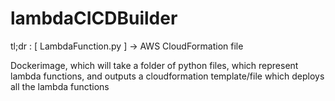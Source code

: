 # lambdaCICDBuilder
tl;dr : [ LambdaFunction.py ] -> AWS CloudFormation file

Dockerimage, which will take a folder of python files, which represent lambda functions, and outputs a cloudformation template/file which deploys all the lambda functions
